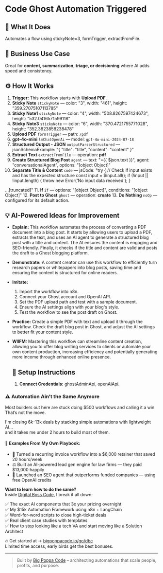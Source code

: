 # Code Ghost Automation Triggered
  ## 🚀 What It Does
  Automates a flow using stickyNote×3, formTrigger, extractFromFile.
  
  ## 💼 Business Use Case
  Great for **content, summarization, triage, or decisioning** where AI adds speed and consistency.
  
  ## ⚙️ How It Works
  1. **Trigger:** This workflow starts with **Upload PDF**.
  2. **Sticky Note** `stickyNote` — color: "3", width: "461", height: "359.27075107113785"
3. **Sticky Note1** `stickyNote` — color: "4", width: "508.8267597424673", height: "532.0416571599118"
4. **Sticky Note3** `stickyNote` — color: "6", width: "370.4721755771028", height: "352.3823858238478"
5. **Upload PDF** `formTrigger` — path: `/pdf`
6. **gpt-4o-mini** `lmChatOpenAi` — model: `gpt-4o-mini-2024-07-18`
7. **Structured Output - JSON** `outputParserStructured` — jsonSchemaExample: "{
    "title": "title",
    "content": "content"
}"
8. **Extract Text** `extractFromFile` — operation: **pdf**
9. **Create Structured Blog Post** `agent` — text: "={{ $json.text }}", agent: "conversationalAgent", options: "[object Object]"
10. **Separate Title & Content** `code` — jsCode: "try {
  // Check if input exists and has the expected structure
  const input = $input.all();
  if (!input || !input.length) {
    throw new Error('No input data received');
  }

 …[truncated]"
11. **If** `if` — options: "[object Object]", conditions: "[object Object]"
12. **Post to Ghost** `ghost` — operation: **create**
13. **Do Nothing** `noOp` — configured for its default action.
  
  ## 💡 AI-Powered Ideas for Improvement
  - **Explain:** This workflow automates the process of converting a PDF document into a blog post. It starts by allowing users to upload a PDF, extracts the text, and uses an AI agent to generate a structured blog post with a title and content. The AI ensures the content is engaging and SEO-friendly. Finally, it checks if the title and content are valid and posts the draft to a Ghost blogging platform.
  
- **Demonstrate:** A content creator can use this workflow to efficiently turn research papers or whitepapers into blog posts, saving time and ensuring the content is structured for online readers.

- **Imitate:** 
  1. Import the workflow into n8n.
  2. Connect your Ghost account and OpenAI API.
  3. Set the PDF upload path and test with a sample document.
  4. Ensure the AI settings align with your blog's style.
  5. Test the workflow to see the post draft on Ghost.

- **Practice:** Create a simple PDF with text and upload it through the workflow. Check the draft blog post in Ghost, and adjust the AI settings to better fit your content style.

- **WIIFM:** Mastering this workflow can streamline content creation, allowing you to offer blog writing services to clients or automate your own content production, increasing efficiency and potentially generating more income through enhanced online presence.
  
  ## 🔧 Setup Instructions
  1. **Connect Credentials:** ghostAdminApi, openAiApi.
  
### ⚠️ Automation Ain’t the Same Anymore

Most builders out here are stuck doing $500 workflows and calling it a win.  
That’s not the move.  

I'm closing $6k–$13k deals by stacking simple automations with lightweight AI...  
and it takes me under 2 hours to build most of them.

#### 🧠 Examples From My Own Playbook:
- 🔁 Turned a recurring invoice workflow into a $6,000 retainer that saved 20 hours/week  
- ⚖️ Built an AI-powered lead gen engine for law firms — they paid $13,000 happily  
- 🚀 Launched an SEO agent that outperforms funded companies — using free OpenAI credits  

**Want to learn how to do the same?**  
Inside [Digital Boss Code](https://bigpoppacode.io/go/dbc), I break it all down:

✅ The exact AI components that 3x your pricing overnight  
✅ My $15k Automation Framework using n8n + LangChain  
✅ Word-for-word scripts to close high-ticket deals  
✅ Real client case studies with templates  
✅ How to stop looking like a tech VA and start moving like a Solution Architect  

🔥 Get started at → [bigpoppacode.io/go/dbc](https://bigpoppacode.io/go/dbc)  
Limited time access, early birds get the best bonuses.

---
> Built by [Big Poppa Code](https://bigpoppacode.io) – architecting automations that scale people, profits, and purpose.
  